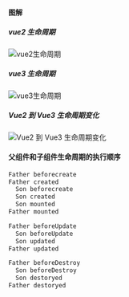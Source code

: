 #### 图解

##### vue2 生命周期

![vue2生命周期](https://p6-juejin.byteimg.com/tos-cn-i-k3u1fbpfcp/695886110ed7476781fa021829dcc513~tplv-k3u1fbpfcp-zoom-in-crop-mark:4536:0:0:0.awebp?)

##### vue3 生命周期

![vue3生命周期](https://cn.vuejs.org/assets/lifecycle.16e4c08e.png)

##### Vue2 到 Vue3 生命周期变化

![Vue2 到 Vue3 生命周期变化](https://imgur.com/TEduOpn.png)

#### 父组件和子组件生命周期的执行顺序

```bash
Father beforecreate
Father created
  Son beforecreate
  Son created
  Son mounted
Father mounted

Father beforeUpdate
  Son beforeUpdate
  Son updated
Father updated

Father beforeDestroy
  Son beforeDestroy
  Son destoryed
Father destoryed
```
